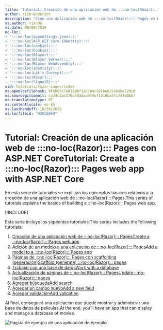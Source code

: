 ```yaml
---
title: 'Tutorial: Creación de una aplicación web de :::no-loc(Razor)::: Pages con ASP.NET Core'
author: rick-anderson
description: 'Cree una aplicación web de :::no-loc(Razor)::: Pages en Windows con Visual Studio, ASP.NET Core y EF Core.'
ms.author: riande
ms.date: 08/09/2019
no-loc:
- ':::no-loc(appsettings.json):::'
- ':::no-loc(ASP.NET Core Identity):::'
- ':::no-loc(cookie):::'
- ':::no-loc(Cookie):::'
- ':::no-loc(Blazor):::'
- ':::no-loc(Blazor Server):::'
- ':::no-loc(Blazor WebAssembly):::'
- ':::no-loc(Identity):::'
- ":::no-loc(Let's Encrypt):::"
- ':::no-loc(Razor):::'
- ':::no-loc(SignalR):::'
uid: tutorials/razor-pages/index
ms.openlocfilehash: 0feb60c7e0189bf12d584c3916e0254b3be729c0
ms.sourcegitcommit: ca34c1ac578e7d3daa0febf1810ba5fc74f60bbf
ms.translationtype: HT
ms.contentlocale: es-ES
ms.lasthandoff: 10/30/2020
ms.locfileid: "93058069"
---
```

# <a name="tutorial-create-a-no-locrazor-pages-web-app-with-aspnet-core"></a><span data-ttu-id="62501-103">Tutorial: Creación de una aplicación web de :::no-loc(Razor)::: Pages con ASP.NET Core</span><span class="sxs-lookup"><span data-stu-id="62501-103">Tutorial: Create a :::no-loc(Razor)::: Pages web app with ASP.NET Core</span></span>

<span data-ttu-id="62501-104">En esta serie de tutoriales se explican los conceptos básicos relativos a la creación de una aplicación web de :::no-loc(Razor)::: Pages.</span><span class="sxs-lookup"><span data-stu-id="62501-104">This series of tutorials explains the basics of building a :::no-loc(Razor)::: Pages web app.</span></span> 

[!INCLUDE[](~/includes/advancedRP.md)]

<span data-ttu-id="62501-105">Esta serie incluye los siguientes tutoriales:</span><span class="sxs-lookup"><span data-stu-id="62501-105">This series includes the following tutorials:</span></span>

1. [<span data-ttu-id="62501-106">Creación de una aplicación web de :::no-loc(Razor)::: Pages</span><span class="sxs-lookup"><span data-stu-id="62501-106">Create a :::no-loc(Razor)::: Pages web app</span></span>](xref:tutorials/razor-pages/razor-pages-start)
1. [<span data-ttu-id="62501-107">Adición de un modelo a una aplicación de :::no-loc(Razor)::: Pages</span><span class="sxs-lookup"><span data-stu-id="62501-107">Add a model to a :::no-loc(Razor)::: Pages app</span></span>](xref:tutorials/razor-pages/model)
1. [<span data-ttu-id="62501-108">Páginas de :::no-loc(Razor)::: Pages con scaffolding (generación)</span><span class="sxs-lookup"><span data-stu-id="62501-108">Scaffold (generate) :::no-loc(Razor)::: pages</span></span>](xref:tutorials/razor-pages/page)
1. [<span data-ttu-id="62501-109">Trabajar con una base de datos</span><span class="sxs-lookup"><span data-stu-id="62501-109">Work with a database</span></span>](xref:tutorials/razor-pages/sql)
1. [<span data-ttu-id="62501-110">Actualización de páginas de :::no-loc(Razor)::: Pages</span><span class="sxs-lookup"><span data-stu-id="62501-110">Update :::no-loc(Razor)::: pages</span></span>](xref:tutorials/razor-pages/da1)
1. [<span data-ttu-id="62501-111">Agregar búsqueda</span><span class="sxs-lookup"><span data-stu-id="62501-111">Add search</span></span>](xref:tutorials/razor-pages/search)
1. [<span data-ttu-id="62501-112">Agregar un campo nuevo</span><span class="sxs-lookup"><span data-stu-id="62501-112">Add a new field</span></span>](xref:tutorials/razor-pages/new-field)
1. [<span data-ttu-id="62501-113">Agregar validación</span><span class="sxs-lookup"><span data-stu-id="62501-113">Add validation</span></span>](xref:tutorials/razor-pages/validation)

<span data-ttu-id="62501-114">Al final, conseguirá una aplicación que puede mostrar y administrar una base de datos de películas.</span><span class="sxs-lookup"><span data-stu-id="62501-114">At the end, you'll have an app that can display and manage a database of movies.</span></span>

![Página de ejemplo de una aplicación de ejemplo](index/_static/sample-page.png)
